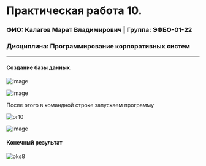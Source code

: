 Практическая работа 10.
=================================
### ФИО: Калагов Марат Владимирович | Группа: ЭФБО-01-22
### Дисциплина: Программирование корпоративных систем

***

#### Создание базы данных.

![image](https://github.com/user-attachments/assets/4e58f1ae-0569-4ef5-be4c-fd61892866f6)


![image](https://github.com/user-attachments/assets/ed3d5b9d-a1ab-4fa8-891d-43f16e5738f2)




После этого в командной строке запускаем программу


![pr10](https://github.com/user-attachments/assets/fa4e1ab6-5e02-490b-a7b7-614ec6f192a4)


![image](https://github.com/user-attachments/assets/c323b4cb-c6b0-4210-98b3-61707f56fd55)



#### Конечный результат

![pks8](https://github.com/user-attachments/assets/d22871b3-5baa-499f-a264-6ee0c2c7a430)

